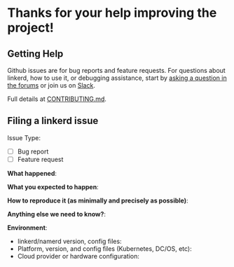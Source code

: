# Thanks for your help improving the project! #

## Getting Help ##

Github issues are for bug reports and feature requests. For questions about
linkerd, how to use it, or debugging assistance, start by
[asking a question in the forums](https://discourse.linkerd.io/) or join us on
[Slack](https://slack.linkerd.io/).

Full details at [CONTRIBUTING.md](https://github.com/linkerd/linkerd/blob/master/CONTRIBUTING.md).

## Filing a linkerd issue ##

Issue Type:

- [ ] Bug report
- [ ] Feature request

**What happened**:

**What you expected to happen**:

**How to reproduce it (as minimally and precisely as possible)**:

**Anything else we need to know?**:

**Environment**:
- linkerd/namerd version, config files:
- Platform, version, and config files (Kubernetes, DC/OS, etc):
- Cloud provider or hardware configuration:
